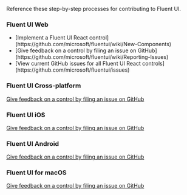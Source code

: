 Reference these step-by-step processes for contributing to Fluent UI.

### Fluent UI Web

<ul class="md-list--flex">
  <li class="mdut--full">[Implement a Fluent UI React control](https://github.com/microsoft/fluentui/wiki/New-Components)</li>
  <li class="mdut--full">[Give feedback on a control by filing an issue on GitHub](https://github.com/microsoft/fluentui/wiki/Reporting-Issues)</li>
  <li class="mdut--full">[View current GitHub issues for all Fluent UI React controls](https://github.com/microsoft/fluentui/issues)</li>
</ul>

### Fluent UI Cross-platform

[Give feedback on a control by filing an issue on GitHub](https://github.com/microsoft/fluentui-react-native)

### Fluent UI iOS

[Give feedback on a control by filing an issue on GitHub](https://github.com/OfficeDev/ui-fabric-ios/issues)

### Fluent UI Android

[Give feedback on a control by filing an issue on GitHub](https://github.com/OfficeDev/ui-fabric-android/issues)

### Fluent UI for macOS

[Give feedback on a control by filing an issue on GitHub](https://github.com/microsoft/fluentui-apple)
